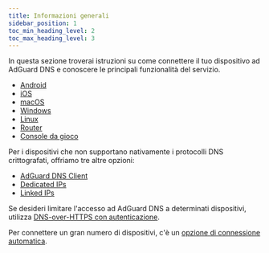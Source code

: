 ```yaml
---
title: Informazioni generali
sidebar_position: 1
toc_min_heading_level: 2
toc_max_heading_level: 3
---
```


In questa sezione troverai istruzioni su come connettere il tuo dispositivo ad AdGuard DNS e conoscere le principali funzionalità del servizio.

- [Android](/private-dns/connect-devices/mobile-and-desktop/android.md)
- [iOS](/private-dns/connect-devices/mobile-and-desktop/ios.md)
- [macOS](/private-dns/connect-devices/mobile-and-desktop/macos.md)
- [Windows](/private-dns/connect-devices/mobile-and-desktop/windows.md)
- [Linux](/private-dns/connect-devices/mobile-and-desktop/linux.md)
- [Router](/private-dns/connect-devices/routers/routers.md)
- [Console da gioco](/private-dns/connect-devices/game-consoles/game-consoles.md)

Per i dispositivi che non supportano nativamente i protocolli DNS crittografati, offriamo tre altre opzioni:

- [AdGuard DNS Client](/dns-client/overview.md)
- [Dedicated IPs](/private-dns/connect-devices/other-options/dedicated-ip.md)
- [Linked IPs](/private-dns/connect-devices/other-options/linked-ip.md)

Se desideri limitare l'accesso ad AdGuard DNS a determinati dispositivi, utilizza [DNS-over-HTTPS con autenticazione](/private-dns/connect-devices/other-options/doh-authentication.md).

Per connettere un gran numero di dispositivi, c'è un [opzione di connessione automatica](/private-dns/connect-devices/other-options/automatic-connection.md).
